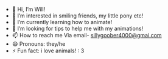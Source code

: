 - 👋 Hi, I’m Will!
- 👀 I’m interested in smiling friends, my little pony etc!
- 🌱 I’m currently learning how to animate!
- 💞️ I’m looking for tips to help me with my animations!
- 📫 How to reach me Via email- sillygoober4000@gmai.com
- 😄 Pronouns: they/he 
- ⚡ Fun fact: i love animals! : 3

<!---
autistickat/autistickat is a ✨ special ✨ repository because its `README.md` (this file) appears on your GitHub profile.
You can click the Preview link to take a look at your changes.
--->
